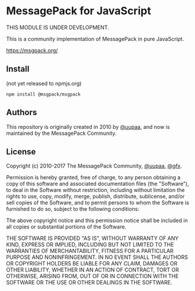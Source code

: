 # MessagePack for JavaScript

THIS MODULE IS UNDER DEVELOPMENT.

This is a community implementation of MessagePack in pure JavaScript.

https://msgpack.org/

## Install

(not yet released to npmjs.org)


```shell-session
npm install @msgpack/msgpack
```

## Authors

This repository is originally created in 2010 by [@uupaa](https://github.com/uupaa), and now is maintained by the MessagePack Community.

## License

Copyright (c) 2010-2017 The MessagePack Community, [@uupaa](https://github.com/uupaa), [@gfx](https://github.com/gfx).

Permission is hereby granted, free of charge, to any person obtaining a copy of this software and associated documentation files (the "Software"), to deal in the Software without restriction, including without limitation the rights to use, copy, modify, merge, publish, distribute, sublicense, and/or sell copies of the Software, and to permit persons to whom the Software is furnished to do so, subject to the following conditions:

The above copyright notice and this permission notice shall be included in all copies or substantial portions of the Software.

THE SOFTWARE IS PROVIDED "AS IS", WITHOUT WARRANTY OF ANY KIND, EXPRESS OR IMPLIED, INCLUDING BUT NOT LIMITED TO THE WARRANTIES OF MERCHANTABILITY, FITNESS FOR A PARTICULAR PURPOSE AND NONINFRINGEMENT. IN NO EVENT SHALL THE AUTHORS OR COPYRIGHT HOLDERS BE LIABLE FOR ANY CLAIM, DAMAGES OR OTHER LIABILITY, WHETHER IN AN ACTION OF CONTRACT, TORT OR OTHERWISE, ARISING FROM, OUT OF OR IN CONNECTION WITH THE SOFTWARE OR THE USE OR OTHER DEALINGS IN THE SOFTWARE.

